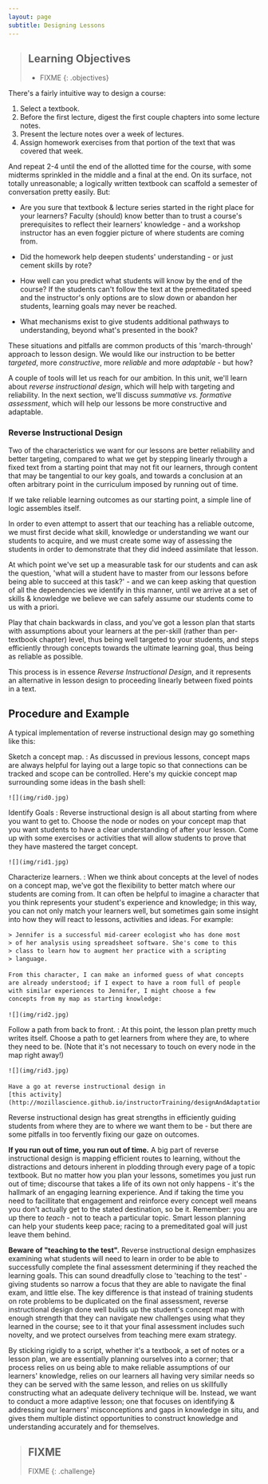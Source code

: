 ```yaml
---
layout: page
subtitle: Designing Lessons
---
```

> ## Learning Objectives
>
> * FIXME
{: .objectives}

There's a fairly intuitive way to design a course:

1.  Select a textbook.
2.  Before the first lecture, digest the first couple chapters into some lecture notes.
3.  Present the lecture notes over a week of lectures.
4.  Assign homework exercises from that portion of the text that was covered that week.

And repeat 2-4 until the end of the allotted time for the course, with
some midterms sprinkled in the middle and a final at the end. On its
surface, not totally unreasonable; a logically written textbook can
scaffold a semester of conversation pretty easily. But:

*   Are you sure that textbook & lecture series started in the right
    place for your learners? Faculty (should) know better than to
    trust a course's prerequisites to reflect their learners'
    knowledge - and a workshop instructor has an even foggier picture
    of where students are coming from.

*   Did the homework help deepen students' understanding - or just
    cement skills by rote?

*   How well can you predict what students will know by the end of the
    course? If the students can't follow the text at the premeditated
    speed and the instructor's only options are to slow down or
    abandon her students, learning goals may never be reached.

*   What mechanisms exist to give students additional pathways to
    understanding, beyond what's presented in the book?

These situations and pitfalls are common products of this
'march-through' approach to lesson design. We would like our
instruction to be better *targeted*, more *constructive*, more
*reliable* and more *adaptable* - but how?

A couple of tools will let us reach for our ambition. In this unit,
we'll learn about *reverse instructional design*, which will help with
targeting and reliability.
In the next section, we'll discuss *summative vs. formative
assessment*, which will help our lessons be more constructive and
adaptable.

### Reverse Instructional Design

Two of the characteristics we want for our lessons are better
reliability and better targeting, compared to what we get by stepping
linearly through a fixed text from a starting point that may not fit
our learners, through content that may be tangential to our key goals,
and towards a conclusion at an often arbitrary point in the curriculum
imposed by running out of time.

If we take reliable learning outcomes as our starting point, a simple
line of logic assembles itself.

In order to even attempt to assert that our teaching has a reliable
outcome, we must first decide what skill, knowledge or understanding
we want our students to acquire, and we must create some way of
assessing the students in order to demonstrate that they did indeed
assimilate that lesson.

At which point we've set up a measurable task for our students and can
ask the question, 'what will a student have to master from our lessons
before being able to succeed at this task?' - and we can keep asking
that question of all the dependencies we identify in this manner,
until we arrive at a set of skills & knowledge we believe we can
safely assume our students come to us with a priori.

Play that chain backwards in class, and you've got a lesson plan that
starts with assumptions about your learners at the per-skill (rather
than per-textbook chapter) level, thus being well targeted to your
students, and steps efficiently through concepts towards the ultimate
learning goal, thus being as reliable as possible.

This process is in essence *Reverse Instructional Design*, and it
represents an alternative in lesson design to proceeding linearly
between fixed points in a text.

## Procedure and Example

A typical implementation of reverse instructional design may go
something like this:

Sketch a concept map.
:   As discussed in previous lessons, concept maps are always helpful
    for laying out a large topic so that connections can be tracked
    and scope can be controlled. Here's my quickie concept map
    surrounding some ideas in the bash shell:

    ![](img/rid0.jpg)

Identify Goals
:   Reverse instructional design is all about starting from where you
    want to get to. Choose the node or nodes on your concept map that
    you want students to have a clear understanding of after your
    lesson. Come up with some exercises or activities that will allow
    students to prove that they have mastered the target concept.

    ![](img/rid1.jpg)

Characterize learners.
:   When we think about concepts at the level of nodes on a concept map,
    we've got the flexibility to better match where our students are
    coming from. It can often be helpful to imagine a character that
    you think represents your student's experience and knowledge; in
    this way, you can not only match your learners well, but sometimes
    gain some insight into how they will react to lessons, activities
    and ideas. For example:

    > Jennifer is a successful mid-career ecologist who has done most
    > of her analysis using spreadsheet software. She's come to this
    > class to learn how to augment her practice with a scripting
    > language.

    From this character, I can make an informed guess of what concepts
    are already understood; if I expect to have a room full of people
    with similar experiences to Jennifer, I might choose a few
    concepts from my map as starting knowledge:

    ![](img/rid2.jpg)

Follow a path from back to front.
:   At this point, the lesson plan pretty much writes itself. Choose a
    path to get learners from where they are, to where they need to be.
    (Note that it's not necessary to touch on every node in the map
    right away!)

    ![](img/rid3.jpg)

    Have a go at reverse instructional design in
    [this activity](http://mozillascience.github.io/instructorTraining/designAndAdaptation/RID_01.html).

Reverse instructional design has great strengths in efficiently
guiding students from where they are to where we want them to be - but
there are some pitfalls in too fervently fixing our gaze on outcomes.

**If you run out of time, you run out of time.** A big part of reverse
instructional design is mapping efficient routes to learning, without
the distractions and detours inherent in plodding through every page
of a topic textbook. But no matter how you plan your lessons,
sometimes you just run out of time; discourse that takes a life of its
own not only happens - it's the hallmark of an engaging learning
experience. And if taking the time you need to facillitate that
engagement and reinforce every concept well means you don't actually
get to the stated destination, so be it. Remember: you are up there to
*teach* - not to teach a particular topic. Smart lesson planning can
help your students keep pace; racing to a premeditated goal will just
leave them behind.

**Beware of "teaching to the test".** Reverse instructional design
emphasizes examining what students will need to learn in order to be
able to successfully complete the final assessment determining if they
reached the learning goals. This can sound dreadfully close to
'teaching to the test' - giving students so narrow a focus that they
are able to navigate the final exam, and little else. The key
difference is that instead of training students on rote problems to be
duplicated on the final assessment, reverse instructional design done
well builds up the student's concept map with enough strength that
they can navigate new challenges using what they learned in the
course; see to it that your final assessment includes such novelty,
and we protect ourselves from teaching mere exam strategy.

By sticking rigidly to a script, whether it's a textbook, a set of
notes or a lesson plan, we are essentially planning ourselves into a
corner; that process relies on us being able to make reliable
assumptions of our learners' knowledge, relies on our learners all
having very similar needs so they can be served with the same lesson,
and relies on us skillfully constructing what an adequate delivery
technique will be. Instead, we want to conduct a more adaptive lesson;
one that focuses on identifying & addressing our learners'
misconceptions and gaps in knowledge in situ, and gives them multiple
distinct opportunities to construct knowledge and understanding
accurately and for themselves.

> ## FIXME
>
> FIXME
{: .challenge}
